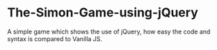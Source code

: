 # The-Simon-Game-using-jQuery
A simple game which shows the use of jQuery, how easy the code and syntax is compared to Vanilla JS. 
